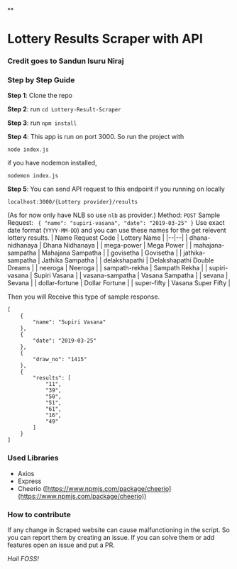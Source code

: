 **

# Lottery Results Scraper with API

### Credit goes to Sandun Isuru Niraj

### Step by Step Guide
**Step 1**: Clone the repo


**Step 2**: run `cd Lottery-Result-Scraper`

**Step 3**: run `npm install`

**Step 4**: This app is run on port 3000. So run the project with

    node index.js
   if you have nodemon installed,

    nodemon index.js
 **Step 5**: You can send API request to this endpoint if you running on locally
			 

    localhost:3000/{Lottery provider}/results
(As for now only have NLB so use `nlb` as provider.)
Method: `POST`
Sample Request: 
`
{
	"name": "supiri-vasana",
	"date": "2019-03-25"
}`
Use exact date format (`YYYY-MM-DD`) and you can use these names for the get relevent lottery results.
| Name Request Code | Lottery Name  |
|--|--|
| dhana-nidhanaya | Dhana Nidhanaya |
| mega-power | Mega Power |
| mahajana-sampatha | Mahajana Sampatha |
| govisetha | Govisetha |
| jathika-sampatha | Jathika Sampatha |
| delakshapathi | Delakshapathi Double Dreams |
| neeroga | Neeroga |
| sampath-rekha | Sampath Rekha |
| supiri-vasana | Supiri Vasana | 
| vasana-sampatha | Vasana Sampatha |
| sevana | Sevana |
| dollar-fortune | Dollar Fortune |
| super-fifty | Vasana Super Fifty |

Then you will Receive this type of sample response.

    [
	    {
	        "name": "Supiri Vasana"
	    },
	    {
	        "date": "2019-03-25"
	    },
	    {
	        "draw_no": "1415"
	    },
	    {
	        "results": [
	            "11",
	            "39",
	            "50",
	            "51",
	            "61",
	            "16",
	            "49"
	        ]
	    }
	]
### Used Libraries

 - Axios
 - Express
 - Cheerio ([https://www.npmjs.com/package/cheerio](https://www.npmjs.com/package/cheerio))

### How to contribute
If any change in Scraped website can cause malfunctioning in the script. So you can report them by creating an issue. If you can solve them or add features open an issue and put a PR.

*Hail FOSS!*